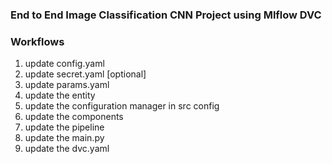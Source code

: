 ### End to End Image Classification CNN Project using Mlflow DVC

### Workflows

1. update config.yaml
2. update secret.yaml [optional]
3. update params.yaml
4. update the entity
5. update the configuration manager in src config
6. update the components
7. update the pipeline
8. update the main.py
9. update the dvc.yaml